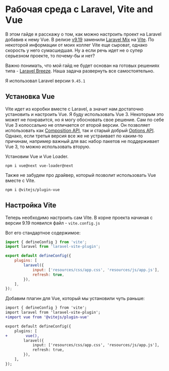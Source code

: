 # Рабочая среда с Laravel, Vite and Vue

В этом гайде я расскажу о том, как можно настроить проект на Laravel добавив к нему Vue. В релизе [v9.19](https://github.com/laravel/framework/releases/tag/v9.19.0) заменили [Laravel Mix](https://laravel-mix.com/) на [Vite](https://vitejs.dev). По некоторой информации от моих коллег Vite еще сыроват, однако скорость у него сумасшедшая. Ну а если речь идет не о супер серьезном проекте, то почему-бы и нет?

Важно понимать, что мой гайд не будет основан на готовых решениях типа - [Laravel Breeze](https://laravel.com/docs/9.x/starter-kits#breeze-and-inertia). Наша задача развернуть все самостоятельно. 

Я использовал Laravel версии `9.45.1`

## Установка Vue

Vite идет из коробки вместе с Laravel, а значит нам достаточно установить и настроить Vue. Я буду использовать Vue 3. Некоторым это может не понравится, но я могу обосновать свое решение. Сам по себе Vue 3 колоссально не отличается от второй версии. Он позволяет использовать как [Composition API](https://vuejs.org/guide/extras/composition-api-faq.html), так и старый добрый [Options API](https://v3.ru.vuejs.org/ru/api/options-api.html). Однако, если третья версия все же не устраивает по каким-то причинам, например важный для вас набор пакетов не поддерживает Vue 3, то можно использовать вторую.

Установим Vue и Vue Loader.

```shell
npm i vue@next vue-loader@next
```

Также не забудем про драйвер, который позволит использовать Vue вместе с Vite.

```shell
npm i @vitejs/plugin-vue
```

## Настройка Vite

Теперь необходимо настроить сам Vite. В корне проекта начиная с версии 9.19 появился файл - `vite.config.js`

Вот его стандартное содержимое:

```javascript
import { defineConfig } from 'vite';
import laravel from 'laravel-vite-plugin';

export default defineConfig({
    plugins: [
        laravel({
            input: ['resources/css/app.css', 'resources/js/app.js'],
            refresh: true,
        }),
    ],
});
```

Добавим плагин для Vue, который мы установили чуть раньше:

```diff
import { defineConfig } from 'vite';
import laravel from 'laravel-vite-plugin';
+import vue from '@vitejs/plugin-vue'

export default defineConfig({
    plugins: [
+        vue(),
        laravel({
            input: ['resources/css/app.css', 'resources/js/app.js'],
            refresh: true,
        }),
    ],
});
```
